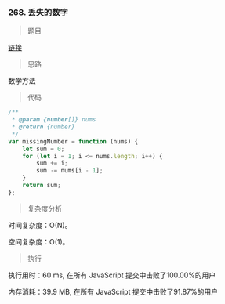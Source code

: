 ### 268. 丢失的数字

> 题目

[链接](https://leetcode-cn.com/problems/missing-number/)

> 思路

数学方法

> 代码

```js
/**
 * @param {number[]} nums
 * @return {number}
 */
var missingNumber = function (nums) {
    let sum = 0;
    for (let i = 1; i <= nums.length; i++) {
        sum += i;
        sum -= nums[i - 1];
    }
    return sum;
};
```

> 复杂度分析

时间复杂度：O(N)。

空间复杂度：O(1)。

> 执行

执行用时：60 ms, 在所有 JavaScript 提交中击败了100.00%的用户

内存消耗：39.9 MB, 在所有 JavaScript 提交中击败了91.87%的用户
